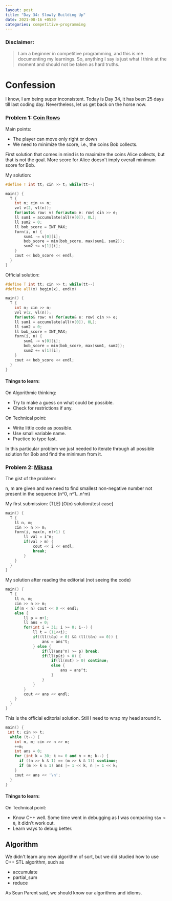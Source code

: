 ```yaml
---
layout: post
title: "Day 34: Slowly Building Up"
date: 2021-08-16 +0530
categories: competitive-programming
---
```

### Disclaimer:
> I am a beginner in competitive programming, and this is me documenting my learnings. So, anything I say is just what I think at the moment and should not be taken as hard truths.

# Confession
I know, I am being super inconsistent. Today is Day 34, it has been 25 days till last coding day.
Nevertheless, let us get back on the horse now.

### Problem 1: [Coin Rows](https://codeforces.com/problemset/problem/1555/C)


Main points:
- The player can move only right or down
- We need to minimize the score, i.e., the coins Bob collects.

First solution that comes in mind is to maximize the coins Alice collects, but that is not the goal.
More score for Alice doesn't imply overall minimum score for Bob.


My solution:
```cpp
#define T int tt; cin >> t; while(tt--)

main() {
  T {
    int n; cin >> n;
    vvl v(2, vl(n));
    for(auto& row: v) for(auto& e: row) cin >> e;
    ll sum1 = accumulate(all(v[0]), 0L);
    ll sum2 = 0;
    ll bob_score = INT_MAX;
    forn(i, n) {
        sum1 -= v[0][i];
        bob_score = min(bob_score, max(sum1, sum2));
        sum2 += v[1][i];
    }
    cout << bob_score << endl;
  }
}
```

Official solution:
```cpp
#define T int tt; cin >> t; while(tt--)
#define all(x) begin(x), end(x)

main() {
  T {
    int n; cin >> n;
    vvl v(2, vl(n));
    for(auto& row: v) for(auto& e: row) cin >> e;
    ll sum1 = accumulate(all(v[0]), 0L);
    ll sum2 = 0;
    ll bob_score = INT_MAX;
    forn(i, n) {
        sum1 -= v[0][i];
        bob_score = min(bob_score, max(sum1, sum2));
        sum2 += v[1][i];
    }
    cout << bob_score << endl;
  }
}
```

#### Things to learn:

On Algorithmic thinking:
- Try to make a guess on what could be possible.
- Check for restrictions if any.


On Technical point:
- Write little code as possible.
- Use small variable name.
- Practice to type fast.


In this particular problem we just needed to iterate through all possible solution for Bob and find the
minimum from it.

### Problem 2: [Mikasa](https://codeforces.com/problemset/problem/1554/C)

The gist of the problem:

n, m are given and we need to find smallest non-negative number not present in the sequence
(n^0, n^1...n^m)

My first submission: (TLE) [O(n) solution/test case]
```cpp
main() {
  T {
    ll n, m;
    cin >> n >> m;
    forn(i, max(n, m)+1) {
        ll val = i^n;
        if(val > m) {
            cout << i << endl;
            break;
        }
    }
  }
}
```

My solution after reading the editorial (not seeing the code)
```cpp
main() {
  T {
    ll n, m;
    cin >> n >> m;
    if(m < n) cout << 0 << endl;
    else {
        ll p = m+1;
        ll ans = 0;
        for(int i = 31; i >= 0; i--) {
            ll t = (1L<<i);
            if((ll(t&p) > 0) && (ll(t&n) == 0)) {
                ans = ans^t;
            } else {
                if(ll(ans^n) >= p) break;
                if(ll(p&t) > 0) {
                    if(ll(n&t) > 0) continue;
                    else {
                        ans = ans^t;
                    }
                }
            }
        }
        cout << ans << endl;
    }
  }
}
```

This is the official editorial solution. Still I need to wrap my head around it.
```cpp
main() {
 int t; cin >> t;
  while (t--) {
    int n, m; cin >> n >> m;
    ++m;
    int ans = 0;
    for (int k = 30; k >= 0 and n < m; k--) {
      if ((n >> k & 1) == (m >> k & 1)) continue;
      if (m >> k & 1) ans |= 1 << k, n |= 1 << k;
    }
    cout << ans << '\n';
  }
}
```

#### Things to learn:

On Technical point:
- Know C++ well. Some time went in debugging as I was comparing `t&n > 0`, it didn't work out.
- Learn ways to debug better.


## Algorithm

We didn't learn any new algorithm of sort, but we did studied how to use C++ STL algorithm, such as
- accumulate
- partial_sum
- reduce

As Sean Parent said, we should know our algorithms and idioms.
